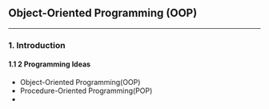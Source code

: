 ## Object-Oriented Programming (OOP)

***

### 1. Introduction

#### 1.1 2 Programming Ideas

- Object-Oriented Programming(OOP)
- Procedure-Oriented Programming(POP)
-  